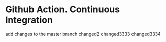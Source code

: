 # Github Action. Continuous Integration
add changes to the master branch
changed2
changed3333
changed3334